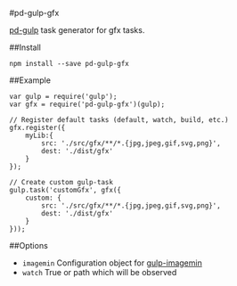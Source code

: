 #pd-gulp-gfx

[pd-gulp](https://github.com/platdesign/pd-gulp) task generator for gfx tasks.

##Install

	npm install --save pd-gulp-gfx
	
##Example

	var gulp = require('gulp');
	var gfx = require('pd-gulp-gfx')(gulp);

	// Register default tasks (default, watch, build, etc.)
	gfx.register({
		myLib:{
			src: './src/gfx/**/*.{jpg,jpeg,gif,svg,png}',
			dest: './dist/gfx'
		}
	});

	// Create custom gulp-task
	gulp.task('customGfx', gfx({
		custom: {
			src: './src/gfx/**/*.{jpg,jpeg,gif,svg,png}',
			dest: './dist/gfx'
		}
	}));


##Options

- `imagemin` Configuration object for [gulp-imagemin](https://github.com/sindresorhus/gulp-imagemin)
- `watch` True or path which will be observed

